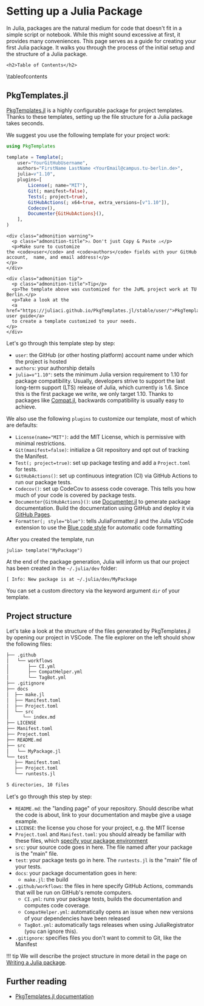 # Setting up a Julia Package

In Julia, packages are the natural medium for code that doesn't fit in a simple script or notebook.
While this might sound excessive at first, it provides many conveniences.
This page serves as a guide for creating your first Julia package. 
It walks you through the process of the initial setup and the structure of a Julia package. 

~~~
<h2>Table of Contents</h2>
~~~
\tableofcontents


## PkgTemplates.jl

[PkgTemplates.jl](https://github.com/JuliaCI/PkgTemplates.jl) 
is a highly configurable package for project templates.
Thanks to these templates, setting up the file structure for a Julia package takes seconds.  

We suggest you use the following template for your project work:

```julia
using PkgTemplates

template = Template(;
    user="YourGitHubUsername",
    authors="FirstName LastName <YourEmail@campus.tu-berlin.de>",
    julia=v"1.10",
    plugins=[
        License(; name="MIT"),
        Git(; manifest=false),
        Tests(; project=true),
        GitHubActions(; x64=true, extra_versions=[v"1.10"]),
        Codecov(),
        Documenter{GitHubActions}(),
    ],
)
```

~~~
<div class="admonition warning">
  <p class="admonition-title">⚠️ Don't just Copy & Paste ⚠️</p>
  <p>Make sure to customize the <code>user</code> and <code>authors</code> fields with your GitHub account,  name, and email address!</p>
</p>
</div>
~~~

~~~
<div class="admonition tip">
  <p class="admonition-title">Tip</p>
  <p>The template above was customized for the JuML project work at TU Berlin.</p>
  <p>Take a look at the
  <a href="https://juliaci.github.io/PkgTemplates.jl/stable/user/">PkgTemplates user guide</a>
  to create a template customized to your needs.
</p>
</div>
~~~

Let's go through this template step by step:
* `user`: the GitHub (or other hosting platform) account name under which the project is hosted
* `authors`: your authorship details 
* `julia=v"1.10"`: sets the minimum Julia version requirement to 1.10 for package compatibility.
    Usually, developers strive to support the last long-term support (LTS) release of Julia, which currently is 1.6.
    Since this is the first package we write, we only target 1.10. 
    Thanks to packages like [Compat.jl](https://github.com/JuliaLang/Compat.jl), backwards compatibility is usually easy to achieve.
  
We also use the following `plugins` to customize our template, most of which are defaults:
* `License(name="MIT")`: add the MIT License, which is permissive with minimal restrictions.
* `Git(manifest=false)`: initialize a Git repository and opt out of tracking the Manifest.
* `Test(; project=true)`: set up package testing and add a `Project.toml` for tests. 
* `GitHubActions()`: set up continuous integration (CI) via GitHub Actions to run our package tests.
* `Codecov()`: set up CodeCov to assess code coverage. This tells you how much of your code is covered by package tests.
* `Documenter{GitHubActions}()`: use [Documenter.jl](https://github.com/JuliaDocs/Documenter.jl) to generate package documentation. Build the documentation using GitHub and deploy it via [GitHub Pages](https://pages.github.com/).
* `Formatter(; style="blue")`: tells JuliaFormatter.jl and the Julia VSCode extension 
  to use the [Blue code style](https://github.com/JuliaDiff/BlueStyle) for automatic code formatting 

After you created the template, run 
```julia-repl
julia> template("MyPackage")
```

At the end of the package generation, 
Julia will inform us that our project has been created in the `~/.julia/dev` folder:

```julia-repl
[ Info: New package is at ~/.julia/dev/MyPackage
```

You can set a custom directory via the keyword argument `dir` of your template.

## Project structure
Let's take a look at the structure of the files generated by PkgTemplates.jl by opening our project in VSCode.
The file explorer on the left should show the following files: 

```bash
├── .github
│   └── workflows
│       ├── CI.yml
│       ├── CompatHelper.yml
│       └── TagBot.yml
├── .gitignore
├── docs
│  ├── make.jl
│  ├── Manifest.toml
│  ├── Project.toml
│  └── src
│     └── index.md
├── LICENSE
├── Manifest.toml
├── Project.toml
├── README.md
├── src
│   └── MyPackage.jl
└── test
   ├── Manifest.toml
   ├── Project.toml
   └── runtests.jl

5 directories, 10 files
```

Let's go through this step by step:

* `README.md`: the "landing page" of your repository. Should describe what the code is about, link to your documentation and maybe give a usage example.
* `LICENSE`: the license you chose for your project, e.g. the MIT license
* `Project.toml` and `Manifest.toml`: you should already be familiar with these files, which [specify your package environment](/environments)
* `src`: your source code goes in here. The file named after your package is the "main" file.
* `test`: your package tests go in here. The `runtests.jl` is the "main" file of your tests.
* `docs`: your package documentation goes in here:
  * `make.jl`: the build 
* `.github/workflows`: the files in here specify GitHub Actions, commands that will be run on GitHub's remote computers.
  * `CI.yml`: runs your package tests, builds the documentation and computes code coverage.
  * `CompatHelper.yml`: automatically opens an issue when new versions of your dependencies have been released
  * `TagBot.yml`: automatically tags releases when using JuliaRegistrator (you can ignore this).
* `.gitignore`: specifies files you don't want to commit to Git, like the Manifest


!!! tip
    We will describe the project structure in more detail in the page on [Writing a Julia package](/write). 

## Further reading
* [PkgTemplates.jl documentation](https://juliaci.github.io/PkgTemplates.jl/stable/user/)

